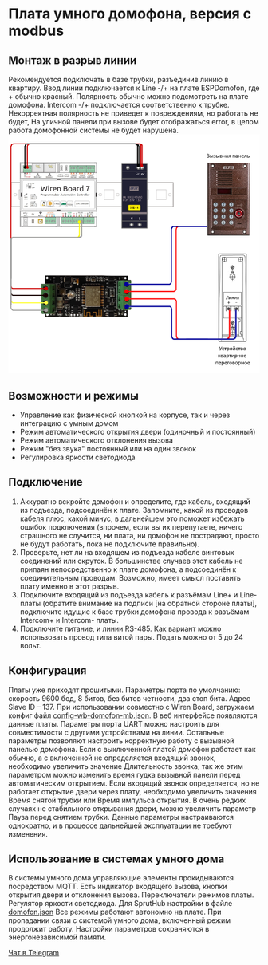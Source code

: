 # Плата умного домофона, версия с modbus

## Монтаж в разрыв линии 
Рекомендуется подключать в базе трубки, разъединив линию в квартиру.  Ввод линии подключается к Line -/+ на плате ESPDomofon, где + обычно красный. Полярность обычно можно подсмотреть на плате домофона. Intercom -/+ подключается соответственно к трубке.
Некорректная полярность не приведет к повреждениям, но работать не будет, 
На уличной панели при вызове будет отображаться error, в целом работа домофонной системы не будет нарушена. 
![схема подключения](https://github.com/Ge1mer/Domofon_modbus/blob/main/%D0%A1%D1%85%D0%B5%D0%BC%D0%B0%20%D0%BF%D0%BE%D0%B4%D0%BA%D0%BB%D1%8E%D1%87%D0%B5%D0%BD%D0%B8%D1%8F1.png)
 
## Возможности и режимы
*	Управление как физической кнопкой на корпусе, так и через интеграцию с умным домом
*	Режим автоматического открытия двери (одиночный и постоянный)
*	Режим автоматического отклонения вызова
*	Режим "без звука" постоянный или на один звонок
*	Регулировка яркости светодиода

## Подключение
1. Аккуратно вскройте домофон и определите, где кабель, входящий из подъезда, подсоединён к плате. Запомните, какой из проводов кабеля плюс, какой минус, в дальнейшем это поможет избежать ошибок подключения (впрочем, если вы их перепутаете, ничего страшного не случится, ни плата, ни домофон не пострадают, просто не будут работать, пока не подключите правильно).
2. Проверьте, нет ли на входящем из подъезда кабеле винтовых соединений или скруток. В большинстве случаев этот кабель не припаян непосредственно к плате домофона, а подсоединён к соединительным проводам. Возможно, имеет смысл поставить плату именно в этот разрыв.
3. Подключите входящий из подъезда кабель к разъёмам Line+ и Line- платы (обратите внимание на подписи [на обратной стороне платы], подключите идущие к базе трубки домофона провода к разъёмам Intercom+ и Intercom- платы.
4. Подключите питание, и линии RS-485. Как вариант можно использовать провод типа витой пары. Подать можно от 5 до 24 вольт.
## Конфигурация
Платы уже приходят прошитыми.
Параметры порта по умолчанию: скорость 9600 бод, 8 битов, без битов четности, два стоп бита.
Адрес Slave ID – 137.
При использовании совместно с Wiren Board, загружаем конфиг файл [config-wb-domofon-mb.json](https://github.com/Ge1mer/Domofon_modbus/blob/main/config-wb-domofon-mb.json).
В веб интерфейсе появляются данные платы. Параметры порта UART можно настроить для совместимости с другими устройствами на линии.
Остальные параметры позволяют настроить корректную работу с вызывной панелью домофона.
Если с выключенной платой домофон работает как обычно, а с включенной не определяется входящий звонок, необходимо увеличить значение Длительность звонка, так же этим параметром можно изменить время гудка вызывной панели перед автоматическим открытием.
Если входящий звонок определяется, но не работает открытие двери через плату, необходимо увеличить значения Время снятой трубки или Время импульса открытия. 
В очень редких случаях не стабильного открывания двери, можно увеличить параметр Пауза перед снятием трубки.
Данные параметры настраиваются однократно, и в процессе дальнейшей эксплуатации не требуют изменения.
  

## Использование в системах умного дома
В системы умного дома управляющие элементы прокидываются посредством MQTT. Есть индикатор входящего вызова, кнопки открытия двери и отклонения вызова. Переключатели режимов платы. Регулятор яркости светодиода.
Для SprutHub настройки в файле [domofon.json](https://github.com/Ge1mer/Domofon_modbus/blob/main/domofon.json)
Все режимы работают автономно на плате. При пропадании связи с системой умного дома, включенный режим продолжит работу. Настройки параметров сохраняются в энергонезависимой памяти.



[Чат в Telegram](https://t.me/domofon_esp)
